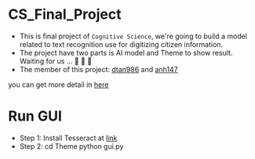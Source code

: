 # CS_Final_Project
* This is final project of `Cognitive Science`, we're going to build a model related to text recognition use for digitizing citizen information. 
* The project have two parts is AI model and Theme to show result. Waiting for us ... :rocket: :rocket: :rocket:
* The member of this project: [dtan986](https://www.linkedin.com/in/tan-duong-622189225/) and [anh147](https://www.linkedin.com/in/anh147/)

you can get more detail in [here](./AI_corner/Code)

# Run GUI
* Step 1: Install Tesseract at [link](https://github.com/UB-Mannheim/tesseract/wiki)
* Step 2: 
cd Theme
python gui.py


